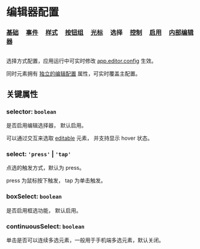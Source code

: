 <script setup>
import Case from '/component/Case.vue'
</script>

# 编辑器配置

### [基础](/plugin/in/editor/config/base.md) &nbsp; &nbsp; [事件](/plugin/in/editor/config/event.md) &nbsp; &nbsp; [样式](/plugin/in/editor/config/style.md) &nbsp; &nbsp; [按钮组](/plugin/in/editor/config/buttons.md) &nbsp; &nbsp; [光标](/plugin/in/editor/config/cursor.md) &nbsp; &nbsp; 选择 &nbsp; &nbsp; [控制](/plugin/in/editor/config/control.md) &nbsp; &nbsp; [启用](/plugin/in/editor/config/enable.md) &nbsp; &nbsp; [内部编辑器](/plugin/in/editor/config/innerEditor.md)

##

选择方式配置，应用运行中可实时修改 [app.editor.config](/plugin/in/editor/Editor.md#config-ieditorconfig) 生效。

同时元素拥有 [独立的编辑配置](/reference/property/editable.md#editconfig-ieditorconfig) 属性，可实时覆盖主配置。

## 关键属性

### selector: `boolean`

是否启用编辑选择器， 默认启用。

可以通过交互来选取 [editable](/reference/property/editable.md) 元素， 并支持显示 hover 状态。

### select: `'press'` | `'tap'`

点选的触发方式，默认为 press。

press 为鼠标按下触发， tap 为单击触发。

### boxSelect: `boolean`

是否启用框选功能， 默认启用。

### continuousSelect: `boolean`

单击是否可以连续多选元素，一般用于手机端多选元素，默认关闭。
